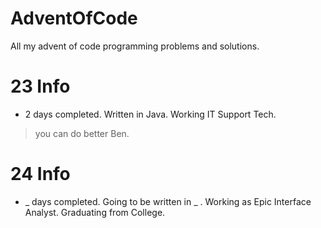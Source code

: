 # AdventOfCode
All my advent of code programming problems and solutions.

# 23 Info
- 2 days completed. Written in Java. Working IT Support Tech.
> you can do better Ben.

# 24 Info
- _ days completed. Going to be written in _ . Working as Epic Interface Analyst. Graduating from College.
